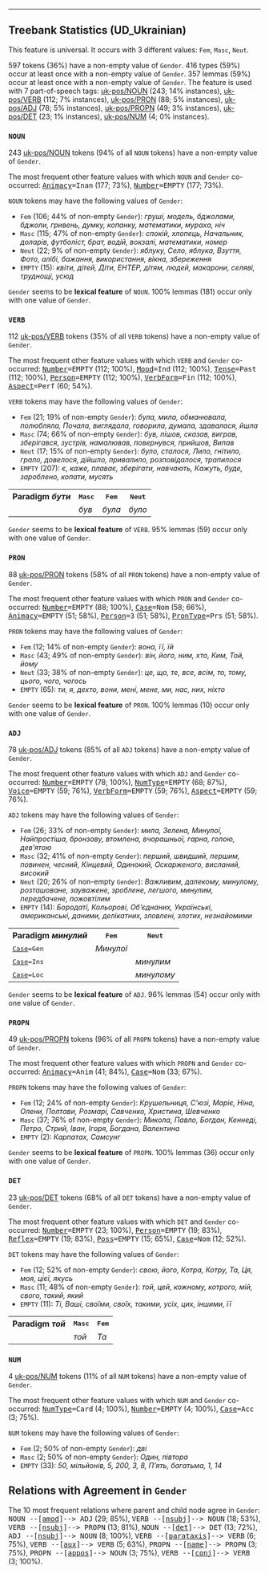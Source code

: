 

--------------------------------------------------------------------------------

## Treebank Statistics (UD_Ukrainian)

This feature is universal.
It occurs with 3 different values: `Fem`, `Masc`, `Neut`.

597 tokens (36%) have a non-empty value of `Gender`.
416 types (59%) occur at least once with a non-empty value of `Gender`.
357 lemmas (59%) occur at least once with a non-empty value of `Gender`.
The feature is used with 7 part-of-speech tags: [uk-pos/NOUN]() (243; 14% instances), [uk-pos/VERB]() (112; 7% instances), [uk-pos/PRON]() (88; 5% instances), [uk-pos/ADJ]() (78; 5% instances), [uk-pos/PROPN]() (49; 3% instances), [uk-pos/DET]() (23; 1% instances), [uk-pos/NUM]() (4; 0% instances).

### `NOUN`

243 [uk-pos/NOUN]() tokens (94% of all `NOUN` tokens) have a non-empty value of `Gender`.

The most frequent other feature values with which `NOUN` and `Gender` co-occurred: <tt><a href="Animacy.html">Animacy</a>=Inan</tt> (177; 73%), <tt><a href="Number.html">Number</a>=EMPTY</tt> (177; 73%).

`NOUN` tokens may have the following values of `Gender`:

* `Fem` (106; 44% of non-empty `Gender`): <em>груші, модель, бджолами, бджоли, гривень, думку, копанку, математики, мураха, ніч</em>
* `Masc` (115; 47% of non-empty `Gender`): <em>спокій, хлопець, Начальник, доларів, футболіст, брат, водій, вокзалі, математики, номер</em>
* `Neut` (22; 9% of non-empty `Gender`): <em>яблуку, Село, яблука, Взуття, Фото, алібі, бажання, використання, вікна, збереження</em>
* `EMPTY` (15): <em>квіти, дітей, Діти, ЕНТЕР, дітям, людей, макарони, селяві, труднощі, усюд</em>

`Gender` seems to be **lexical feature** of `NOUN`. 100% lemmas (181) occur only with one value of `Gender`.

### `VERB`

112 [uk-pos/VERB]() tokens (35% of all `VERB` tokens) have a non-empty value of `Gender`.

The most frequent other feature values with which `VERB` and `Gender` co-occurred: <tt><a href="Number.html">Number</a>=EMPTY</tt> (112; 100%), <tt><a href="Mood.html">Mood</a>=Ind</tt> (112; 100%), <tt><a href="Tense.html">Tense</a>=Past</tt> (112; 100%), <tt><a href="Person.html">Person</a>=EMPTY</tt> (112; 100%), <tt><a href="VerbForm.html">VerbForm</a>=Fin</tt> (112; 100%), <tt><a href="Aspect.html">Aspect</a>=Perf</tt> (60; 54%).

`VERB` tokens may have the following values of `Gender`:

* `Fem` (21; 19% of non-empty `Gender`): <em>була, мила, обманювала, полюбляла, Почала, виглядала, говорила, думала, здавалася, йшла</em>
* `Masc` (74; 66% of non-empty `Gender`): <em>був, пішов, сказав, виграв, зберігався, зустрів, намалював, повернувся, прийшов, Випав</em>
* `Neut` (17; 15% of non-empty `Gender`): <em>було, сталося, Лило, гнітило, грало, довелося, дійшло, привалило, розповідалося, трапилося</em>
* `EMPTY` (207): <em>є, каже, плаває, зберігати, навчають, Кажуть, буде, зароблено, копати, мусять</em>

<table>
  <tr><th>Paradigm <i>бути</i></th><th><tt>Masc</tt></th><th><tt>Fem</tt></th><th><tt>Neut</tt></th></tr>
  <tr><td><tt></tt></td><td><em>був</em></td><td><em>була</em></td><td><em>було</em></td></tr>
</table>

`Gender` seems to be **lexical feature** of `VERB`. 95% lemmas (59) occur only with one value of `Gender`.

### `PRON`

88 [uk-pos/PRON]() tokens (58% of all `PRON` tokens) have a non-empty value of `Gender`.

The most frequent other feature values with which `PRON` and `Gender` co-occurred: <tt><a href="Number.html">Number</a>=EMPTY</tt> (88; 100%), <tt><a href="Case.html">Case</a>=Nom</tt> (58; 66%), <tt><a href="Animacy.html">Animacy</a>=EMPTY</tt> (51; 58%), <tt><a href="Person.html">Person</a>=3</tt> (51; 58%), <tt><a href="PronType.html">PronType</a>=Prs</tt> (51; 58%).

`PRON` tokens may have the following values of `Gender`:

* `Fem` (12; 14% of non-empty `Gender`): <em>вона, її, їй</em>
* `Masc` (43; 49% of non-empty `Gender`): <em>він, його, ним, хто, Ким, Той, йому</em>
* `Neut` (33; 38% of non-empty `Gender`): <em>це, що, те, все, всім, то, тому, цього, чого, чогось</em>
* `EMPTY` (65): <em>ти, я, дехто, вони, мені, мене, ми, нас, них, ніхто</em>

`Gender` seems to be **lexical feature** of `PRON`. 100% lemmas (10) occur only with one value of `Gender`.

### `ADJ`

78 [uk-pos/ADJ]() tokens (85% of all `ADJ` tokens) have a non-empty value of `Gender`.

The most frequent other feature values with which `ADJ` and `Gender` co-occurred: <tt><a href="Number.html">Number</a>=EMPTY</tt> (78; 100%), <tt><a href="NumType.html">NumType</a>=EMPTY</tt> (68; 87%), <tt><a href="Voice.html">Voice</a>=EMPTY</tt> (59; 76%), <tt><a href="VerbForm.html">VerbForm</a>=EMPTY</tt> (59; 76%), <tt><a href="Aspect.html">Aspect</a>=EMPTY</tt> (59; 76%).

`ADJ` tokens may have the following values of `Gender`:

* `Fem` (26; 33% of non-empty `Gender`): <em>мила, Зелена, Минулої, Найпростіша, бронзову, втомлена, вчорашньої, гарна, голою, дев’ятою</em>
* `Masc` (32; 41% of non-empty `Gender`): <em>перший, швидший, першим, повинен, чесний, Кінцевий, Одинокий, Оскарженого, висланий, високий</em>
* `Neut` (20; 26% of non-empty `Gender`): <em>Важливим, далекому, минулому, розташоване, зауважене, зроблене, легшого, минулим, передбачене, пожовтілим</em>
* `EMPTY` (14): <em>Бородаті, Кольорові, Об’єднаних, Українські, американські, даними, делікатних, зловлені, злотих, незнайомими</em>

<table>
  <tr><th>Paradigm <i>минулий</i></th><th><tt>Fem</tt></th><th><tt>Neut</tt></th></tr>
  <tr><td><tt><a href="Case.html">Case</a>=Gen</tt></td><td><em>Минулої</em></td><td></td></tr>
  <tr><td><tt><a href="Case.html">Case</a>=Ins</tt></td><td></td><td><em>минулим</em></td></tr>
  <tr><td><tt><a href="Case.html">Case</a>=Loc</tt></td><td></td><td><em>минулому</em></td></tr>
</table>

`Gender` seems to be **lexical feature** of `ADJ`. 96% lemmas (54) occur only with one value of `Gender`.

### `PROPN`

49 [uk-pos/PROPN]() tokens (96% of all `PROPN` tokens) have a non-empty value of `Gender`.

The most frequent other feature values with which `PROPN` and `Gender` co-occurred: <tt><a href="Animacy.html">Animacy</a>=Anim</tt> (41; 84%), <tt><a href="Case.html">Case</a>=Nom</tt> (33; 67%).

`PROPN` tokens may have the following values of `Gender`:

* `Fem` (12; 24% of non-empty `Gender`): <em>Крушельниця, С’юзі, Маріє, Ніна, Олени, Полтави, Розмарі, Савченко, Христина, Шевченко</em>
* `Masc` (37; 76% of non-empty `Gender`): <em>Микола, Павло, Богдан, Кеннеді, Петро, Стрий, Іван, Ігоря, Богдана, Валентина</em>
* `EMPTY` (2): <em>Карпатах, Самсунг</em>

`Gender` seems to be **lexical feature** of `PROPN`. 100% lemmas (36) occur only with one value of `Gender`.

### `DET`

23 [uk-pos/DET]() tokens (68% of all `DET` tokens) have a non-empty value of `Gender`.

The most frequent other feature values with which `DET` and `Gender` co-occurred: <tt><a href="Number.html">Number</a>=EMPTY</tt> (23; 100%), <tt><a href="Person.html">Person</a>=EMPTY</tt> (19; 83%), <tt><a href="Reflex.html">Reflex</a>=EMPTY</tt> (19; 83%), <tt><a href="Poss.html">Poss</a>=EMPTY</tt> (15; 65%), <tt><a href="Case.html">Case</a>=Nom</tt> (12; 52%).

`DET` tokens may have the following values of `Gender`:

* `Fem` (12; 52% of non-empty `Gender`): <em>свою, його, Котра, Котру, Та, Ця, моя, цієї, якусь</em>
* `Masc` (11; 48% of non-empty `Gender`): <em>той, цей, кожному, котрого, мій, свого, такий, який</em>
* `EMPTY` (11): <em>Ті, Ваші, своїми, своїх, такими, усіх, цих, іншими, її</em>

<table>
  <tr><th>Paradigm <i>той</i></th><th><tt>Masc</tt></th><th><tt>Fem</tt></th></tr>
  <tr><td><tt></tt></td><td><em>той</em></td><td><em>Та</em></td></tr>
</table>

### `NUM`

4 [uk-pos/NUM]() tokens (11% of all `NUM` tokens) have a non-empty value of `Gender`.

The most frequent other feature values with which `NUM` and `Gender` co-occurred: <tt><a href="NumType.html">NumType</a>=Card</tt> (4; 100%), <tt><a href="Number.html">Number</a>=EMPTY</tt> (4; 100%), <tt><a href="Case.html">Case</a>=Acc</tt> (3; 75%).

`NUM` tokens may have the following values of `Gender`:

* `Fem` (2; 50% of non-empty `Gender`): <em>дві</em>
* `Masc` (2; 50% of non-empty `Gender`): <em>Один, півтора</em>
* `EMPTY` (33): <em>50, мільйонів, 5, 200, 3, 8, П’ять, багатьма, 1, 14</em>

## Relations with Agreement in `Gender`

The 10 most frequent relations where parent and child node agree in `Gender`:
<tt>NOUN --[<a href="../dep/amod.html">amod</a>]--> ADJ</tt> (29; 85%),
<tt>VERB --[<a href="../dep/nsubj.html">nsubj</a>]--> NOUN</tt> (18; 53%),
<tt>VERB --[<a href="../dep/nsubj.html">nsubj</a>]--> PROPN</tt> (13; 81%),
<tt>NOUN --[<a href="../dep/det.html">det</a>]--> DET</tt> (13; 72%),
<tt>ADJ --[<a href="../dep/nsubj.html">nsubj</a>]--> NOUN</tt> (8; 100%),
<tt>VERB --[<a href="../dep/parataxis.html">parataxis</a>]--> VERB</tt> (6; 75%),
<tt>VERB --[<a href="../dep/aux.html">aux</a>]--> VERB</tt> (5; 63%),
<tt>PROPN --[<a href="../dep/name.html">name</a>]--> PROPN</tt> (3; 75%),
<tt>PROPN --[<a href="../dep/appos.html">appos</a>]--> NOUN</tt> (3; 75%),
<tt>VERB --[<a href="../dep/conj.html">conj</a>]--> VERB</tt> (3; 100%).

